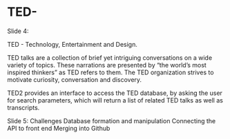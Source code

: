 # TED-
Slide 4:

TED - Technology, Entertainment and Design. 

TED talks are a collection of brief yet intriguing conversations on a wide variety of topics. These narrations are presented by “the world’s most inspired thinkers” as TED refers to them. The TED organization strives to motivate curiosity, conversation and discovery. 

TED2 provides an interface to access the TED database, by asking the user for  search parameters, which will return a list of related TED talks as well as transcripts. 

Slide 5:
Challenges
Database formation and manipulation
Connecting the API to front end
Merging into Github

